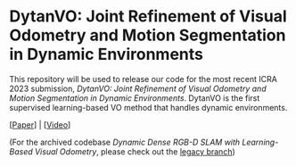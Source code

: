 # DytanVO: Joint Refinement of Visual Odometry and Motion Segmentation in Dynamic Environments

This repository will be used to release our code for the most recent ICRA 2023 submission, _DytanVO: Joint Refinement of Visual Odometry and Motion Segmentation in Dynamic Environments_. DytanVO is the first supervised learning-based VO method that handles dynamic environments. 

[[Paper](https://arxiv.org/abs/2209.08430)]  |  [[Video](https://youtu.be/6yO7RsZjSBQ)]
  
  
(For the archived codebase _Dynamic Dense RGB-D SLAM with Learning-Based Visual Odometry_, please check out the [legacy branch](https://github.com/Geniussh/DytanVO/tree/archived))
